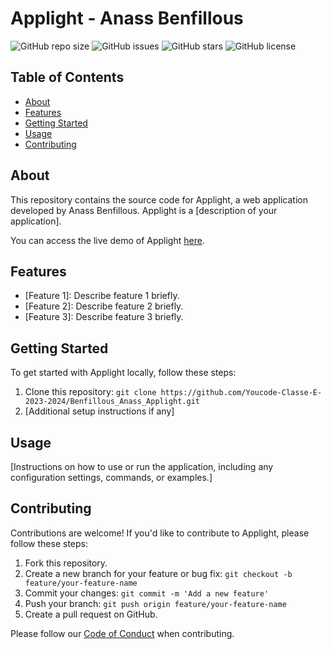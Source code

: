 # Applight - Anass Benfillous

![GitHub repo size](https://img.shields.io/github/repo-size/Youcode-Classe-E-2023-2024/Benfillous_Anass_Applight)
![GitHub issues](https://img.shields.io/github/issues/Youcode-Classe-E-2023-2024/Benfillous_Anass_Applight)
![GitHub stars](https://img.shields.io/github/stars/Youcode-Classe-E-2023-2024/Benfillous_Anass_Applight)
![GitHub license](https://img.shields.io/github/license/Youcode-Classe-E-2023-2024/Benfillous_Anass_Applight)

## Table of Contents

- [About](#about)
- [Features](#features)
- [Getting Started](#getting-started)
- [Usage](#usage)
- [Contributing](#contributing)

## About

This repository contains the source code for Applight, a web application developed by Anass Benfillous. Applight is a [description of your application].

You can access the live demo of Applight [here](https://youcode-classe-e-2023-2024.github.io/Benfillous_Anass_Applight/).

## Features

- [Feature 1]: Describe feature 1 briefly.
- [Feature 2]: Describe feature 2 briefly.
- [Feature 3]: Describe feature 3 briefly.

## Getting Started

To get started with Applight locally, follow these steps:

1. Clone this repository: `git clone https://github.com/Youcode-Classe-E-2023-2024/Benfillous_Anass_Applight.git`
2. [Additional setup instructions if any]

## Usage

[Instructions on how to use or run the application, including any configuration settings, commands, or examples.]

## Contributing

Contributions are welcome! If you'd like to contribute to Applight, please follow these steps:

1. Fork this repository.
2. Create a new branch for your feature or bug fix: `git checkout -b feature/your-feature-name`
3. Commit your changes: `git commit -m 'Add a new feature'`
4. Push your branch: `git push origin feature/your-feature-name`
5. Create a pull request on GitHub.

Please follow our [Code of Conduct](CODE_OF_CONDUCT.md) when contributing.

